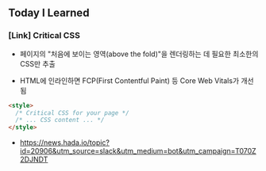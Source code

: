 ## Today I Learned

### [Link] Critical CSS

- 페이지의 "처음에 보이는 영역(above the fold)"을 렌더링하는 데 필요한 최소한의 CSS만 추출

- HTML에 인라인하면 FCP(First Contentful Paint) 등 Core Web Vitals가 개선됨

```html
<style>
  /* Critical CSS for your page */
  /* ... CSS content ... */
</style>
```

- https://news.hada.io/topic?id=20906&utm_source=slack&utm_medium=bot&utm_campaign=T070Z2DJNDT
